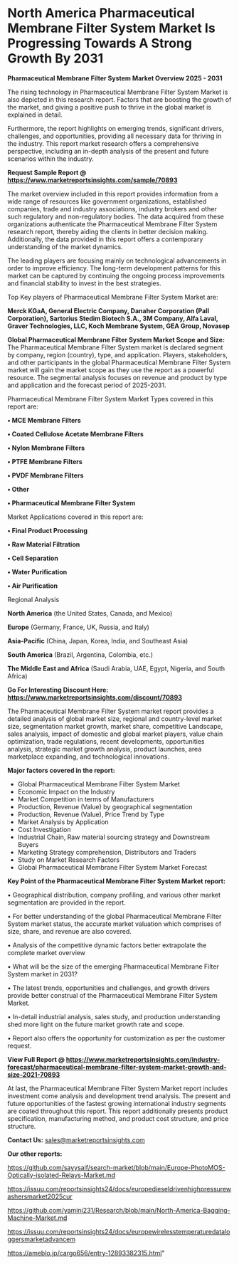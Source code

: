 # North America Pharmaceutical Membrane Filter System Market Is Progressing Towards A Strong Growth By 2031

<Strong> Pharmaceutical Membrane Filter System Market Overview 2025 - 2031</strong>

The rising technology in Pharmaceutical Membrane Filter System Market is also depicted in this research report. Factors that are boosting the growth of the market, and giving a positive push to thrive in the global market is explained in detail.

Furthermore, the report highlights on emerging trends, significant drivers, challenges, and opportunities, providing all necessary data for thriving in the industry. This report market research offers a comprehensive perspective, including an in-depth analysis of the present and future scenarios within the industry.

<strong>Request Sample Report @ <a href=https://www.marketreportsinsights.com/sample/70893>https://www.marketreportsinsights.com/sample/70893</a></strong>

The market overview included in this report provides information from a wide range of resources like government organizations, established companies, trade and industry associations, industry brokers and other such regulatory and non-regulatory bodies. The data acquired from these organizations authenticate the Pharmaceutical Membrane Filter System research report, thereby aiding the clients in better decision making. Additionally, the data provided in this report offers a contemporary understanding of the market dynamics.

The leading players are focusing mainly on technological advancements in order to improve efficiency. The long-term development patterns for this market can be captured by continuing the ongoing process improvements and financial stability to invest in the best strategies.

Top Key players of Pharmaceutical Membrane Filter System Market are:

<strong>Merck KGaA, General Electric Company, Danaher Corporation (Pall Corporation), Sartorius Stedim Biotech S.A., 3M Company, Alfa Laval, Graver Technologies, LLC, Koch Membrane System, GEA Group, Novasep</strong>

<strong><b>Global Pharmaceutical Membrane Filter System Market Scope and Size:</b></strong>
The Pharmaceutical Membrane Filter System market is declared segment by company, region (country), type, and application. Players, stakeholders, and other participants in the global Pharmaceutical Membrane Filter System market will gain the market scope as they use the report as a powerful resource. The segmental analysis focuses on revenue and product by type and application and the forecast period of 2025-2031.

Pharmaceutical Membrane Filter System Market Types covered in this report are:

<strong>• MCE Membrane Filters

• Coated Cellulose Acetate Membrane Filters

• Nylon Membrane Filters

• PTFE Membrane Filters

• PVDF Membrane Filters

• Other

• Pharmaceutical Membrane Filter System</strong>

Market Applications covered in this report are:

<strong>• Final Product Processing

• Raw Material Filtration

• Cell Separation

• Water Purification

• Air Purification</strong> 

Regional Analysis

<strong>North America</strong> (the United States, Canada, and Mexico)

<strong>Europe</strong> (Germany, France, UK, Russia, and Italy)

<strong>Asia-Pacific</strong> (China, Japan, Korea, India, and Southeast Asia)

<strong>South America</strong> (Brazil, Argentina, Colombia, etc.)

<strong>The Middle East and Africa</strong> (Saudi Arabia, UAE, Egypt, Nigeria, and South Africa)

<strong>Go For Interesting Discount Here: <a href=https://www.marketreportsinsights.com/discount/70893>https://www.marketreportsinsights.com/discount/70893</a></strong>

The Pharmaceutical Membrane Filter System market report provides a detailed analysis of global market size, regional and country-level market size, segmentation market growth, market share, competitive Landscape, sales analysis, impact of domestic and global market players, value chain optimization, trade regulations, recent developments, opportunities analysis, strategic market growth analysis, product launches, area marketplace expanding, and technological innovations.

<strong><b>Major factors covered in the report:</b></strong>
<ul>
  <li>Global Pharmaceutical Membrane Filter System Market </li>
  <li>Economic Impact on the Industry</li>
  <li>Market Competition in terms of Manufacturers</li>
  <li>Production, Revenue (Value) by geographical segmentation</li>
  <li>Production, Revenue (Value), Price Trend by Type</li>
  <li>Market Analysis by Application</li>
  <li>Cost Investigation</li>
  <li>Industrial Chain, Raw material sourcing strategy and Downstream Buyers</li>
  <li>Marketing Strategy comprehension, Distributors and Traders</li>
  <li>Study on Market Research Factors</li>
  <li>Global Pharmaceutical Membrane Filter System Market Forecast</li>
</ul>

<strong><b>Key Point of the Pharmaceutical Membrane Filter System Market report:</b></strong>

• Geographical distribution, company profiling, and various other market segmentation are provided in the report.

• For better understanding of the global Pharmaceutical Membrane Filter System market status, the accurate market valuation which comprises of size, share, and revenue are also covered.

• Analysis of the competitive dynamic factors better extrapolate the complete market overview

• What will be the size of the emerging Pharmaceutical Membrane Filter System market in 2031?

• The latest trends, opportunities and challenges, and growth drivers provide better construal of the Pharmaceutical Membrane Filter System Market.

• In-detail industrial analysis, sales study, and production understanding shed more light on the future market growth rate and scope.

• Report also offers the opportunity for customization as per the customer request.

<strong><b>View Full Report @ <a href=https://www.marketreportsinsights.com/industry-forecast/pharmaceutical-membrane-filter-system-market-growth-and-size-2021-70893>https://www.marketreportsinsights.com/industry-forecast/pharmaceutical-membrane-filter-system-market-growth-and-size-2021-70893</a></b></strong>


At last, the Pharmaceutical Membrane Filter System Market report includes investment come analysis and development trend analysis. The present and future opportunities of the fastest growing international industry segments are coated throughout this report. This report additionally presents product specification, manufacturing method, and product cost structure, and price structure.

<strong>Contact Us:</strong>
sales@marketreportsinsights.com

<strong>Our other reports:</strong>

<a href=https://github.com/sayysaif/search-market/blob/main/Europe-PhotoMOS-Optically-isolated-Relays-Market.md>https://github.com/sayysaif/search-market/blob/main/Europe-PhotoMOS-Optically-isolated-Relays-Market.md</a>

<a href=https://issuu.com/reportsinsights24/docs/europedieseldrivenhighpressurewashersmarket2025cur>https://issuu.com/reportsinsights24/docs/europedieseldrivenhighpressurewashersmarket2025cur</a>

<a href=https://github.com/yamini231/Research/blob/main/North-America-Bagging-Machine-Market.md>https://github.com/yamini231/Research/blob/main/North-America-Bagging-Machine-Market.md</a>

<a href=https://issuu.com/reportsinsights24/docs/europewirelesstemperaturedataloggersmarketadvancem>https://issuu.com/reportsinsights24/docs/europewirelesstemperaturedataloggersmarketadvancem</a>

<a href=https://ameblo.jp/cargo656/entry-12893382315.html>https://ameblo.jp/cargo656/entry-12893382315.html</a>"
